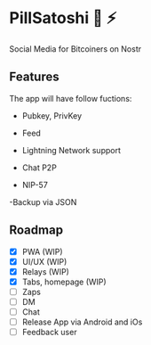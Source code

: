# PillSatoshi 💊 ⚡
Social Media for Bitcoiners on Nostr

## Features

The app will have follow fuctions:

- Pubkey, PrivKey

- Feed

- Lightning Network support

- Chat P2P

- NIP-57

 -Backup via JSON

## Roadmap

- [x] PWA (WIP)
- [x] UI/UX (WIP)
- [x] Relays (WIP)
- [x] Tabs, homepage (WIP)
- [ ] Zaps
- [ ] DM
- [ ] Chat
- [ ] Release App via Android and iOs
- [ ] Feedback user
